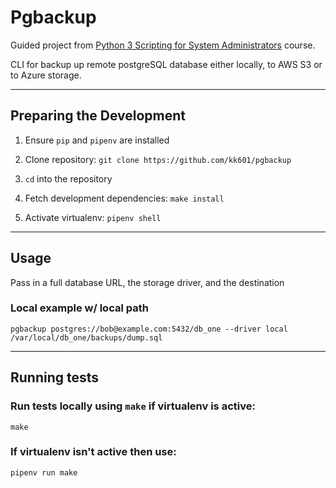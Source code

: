 # Pgbackup

Guided project from [Python 3 Scripting for System Administrators](https://https://acloudguru.com/course/python-3-scripting-for-system-administrators) course.

CLI for backup up remote postgreSQL database either locally, to AWS S3 or to Azure storage.

---
 ## Preparing the Development
1. Ensure ```pip``` and ```pipenv``` are installed
2. Clone repository: ```git clone https://github.com/kk601/pgbackup```

3. ```cd``` into the repository
4. Fetch development dependencies: ```make install```
5. Activate virtualenv: ```pipenv shell``` 

---
 ## Usage
Pass in a full database URL, the storage driver, and the destination
### Local example w/ local path
```
pgbackup postgres://bob@example.com:5432/db_one --driver local /var/local/db_one/backups/dump.sql
```
---
## Running tests
### Run tests locally using ```make``` if virtualenv is active:
```
make
```
### If virtualenv isn't active then use:
```
pipenv run make
```



